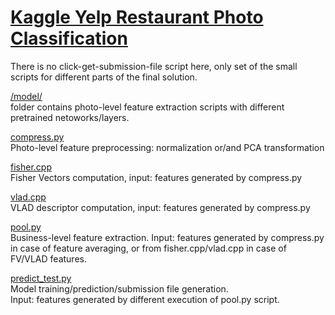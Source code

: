 # [Kaggle Yelp Restaurant Photo Classification](https://www.kaggle.com/c/yelp-restaurant-photo-classification)

There is no click-get-submission-file script here, only set of the small scripts for different parts of the final solution.

[/model/](https://github.com/u1234x1234/kaggle-yelp-restaurant-photo-classification/tree/master/model/21k)  
folder contains photo-level feature extraction scripts with different pretrained netoworks/layers.

[compress.py](https://github.com/u1234x1234/kaggle-yelp-restaurant-photo-classification/blob/master/compress.py)  
Photo-level feature preprocessing: normalization or/and PCA transformation

[fisher.cpp](https://github.com/u1234x1234/kaggle-yelp-restaurant-photo-classification/blob/master/cpp/feature_extractor/fisher.cpp)  
Fisher Vectors computation, input: features generated by compress.py

[vlad.cpp](https://github.com/u1234x1234/kaggle-yelp-restaurant-photo-classification/blob/master/cpp/feature_extractor/vlad.cpp)  
VLAD descriptor computation, input: features generated by compress.py

[pool.py](https://github.com/u1234x1234/kaggle-yelp-restaurant-photo-classification/blob/master/pool.py)  
Business-level feature extraction. Input: features generated by compress.py in case of feature averaging, or from fisher.cpp/vlad.cpp in case of FV/VLAD features.  

[predict_test.py](https://github.com/u1234x1234/kaggle-yelp-restaurant-photo-classification/blob/master/predict_test.py)  
Model training/prediction/submission file generation.  
Input: features generated by different execution of pool.py script.

